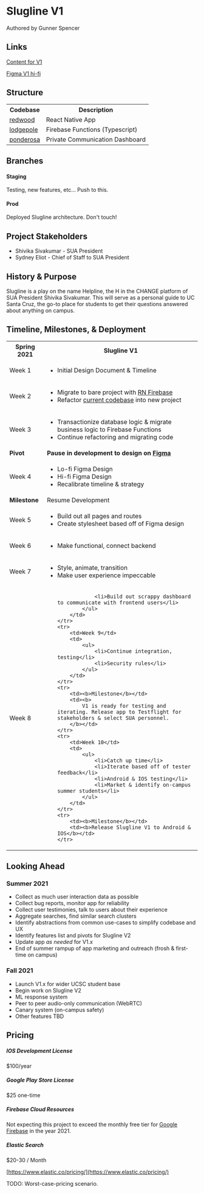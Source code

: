 # Slugline V1
Authored by Gunner Spencer

## Links
[Content for V1](https://docs.google.com/document/d/1MUhHoE5jwlbeYg-wtj-3ZHxUFZ-0TXRXjaLWAY1FJm4/edit?usp=sharing)

[Figma V1 hi-fi](https://www.figma.com/file/hOt8GwrUxDMOQ7WiMDrU2O/hi-fi?node-id=0%3A1)

## Structure

<table>
<th>Codebase</th>
<th>Description</th>
<tr>
	<td><a href="https://github.com/thegunner686/Slugline/tree/staging/redwood">redwood</a></td>
	<td>React Native App</td>
</tr>
<tr>
	<td><a href="https://github.com/thegunner686/Slugline/tree/staging/lodgepole">lodgepole</a></td>
	<td>Firebase Functions (Typescript)</td>
</tr>
<tr>
	<td><a href="https://github.com/thegunner686/Slugline/tree/staging/ponderosa">ponderosa</a></td>
	<td>Private Communication Dashboard</td>
</tr>
</table>

## Branches

#### Staging
Testing, new features, etc... Push to this.

#### Prod
Deployed Slugline architecture. Don't touch!

## Project Stakeholders

<ul>
	<li>
	Shivika Sivakumar - SUA President
	</li>
	<li>
	Sydney Eliot - Chief of Staff to SUA President
	</li>
</ul>

## History & Purpose

Slugline is a play on the name Helpline, the H in the CHANGE platform of SUA President Shivika Sivakumar. This will serve as a personal guide to UC Santa Cruz, the go-to place for students to get their questions answered about anything on campus. 

## Timeline, Milestones, & Deployment

<table>
	<th>Spring 2021</th>
	<th>Slugline V1</th>
	<tr>
		<td>Week 1</td>
		<td>
			<ul>
				<li>Initial Design Document & Timeline</li>
			</ul>
		</td>
	</tr>
	<tr>
		<td>Week 2</td>
		<td>
			<ul>
				<li>Migrate to bare project with <a href="https://rnfirebase.io/">RN Firebase</a></li>
				<li>Refactor <a href="https://github.com/thegunner686/UCSCHelpline">current codebase</a> into new project</li>
			</ul>
		</td>
	</tr>
		<td>Week 3</td>
		<td>
			<ul>
				<li>Transactionize database logic & migrate business logic to Firebase Functions</li>
				<li>Continue refactoring and migrating code</li>
			</ul>
		</td>
	</tr>
	<tr>
		<td><b>Pivot</b></td>
		<td>
			<b>
				Pause in development to design on <a href="https://www.figma.com/files/project/29123312/V1?fuid=944441741646389839">Figma</a>
			</b>
		</td> 
	</tr>
	<tr>
		<td>Week 4</td>
		<td>
			<ul>
				<li>Lo-fi Figma Design</li>
				<li>Hi-fi Figma Design</li>
				<li>Recalibrate timeline & strategy</li>
			</ul>
		</td>
	</tr>
		<tr>
		<td><b>Milestone</b></td>
		<td>
			Resume Development
		</td>
	</tr>
	<tr>
		<td>Week 5</td>
		<td>
			<ul>
				<li>Build out all pages and routes</li>
				<li>Create stylesheet based off of Figma design</li>
			</ul>
		</td>
	</tr>
	<tr>
		<td>Week 6</td>
		<td>
			<ul>
				<li>Make functional, connect backend</li>
			</ul>
		</td>
	</tr>
	<tr>
		<td>Week 7</td>
		<td>
			<ul>
				<li>Style, animate, transition</li>
				<li>Make user experience impeccable</li>
			</ul>
		</td>
	</tr>
	<tr>
		<td>Week 8</td>
		<td>
			<ul>

				<li>Build out scrappy dashboard to communicate with frontend users</li>
			</ul>
		</td>
	</tr>
	<tr>
		<td>Week 9</td>
		<td>
			<ul>
				<li>Continue integration, testing</li>
				<li>Security rules</li>
			</ul>
		</td>
	</tr>
	<tr>
		<td><b>Milestone</b></td>
		<td><b>
			V1 is ready for testing and iterating. Release app to Testflight for stakeholders & select SUA personnel.
		</b></td>
	</tr>
	<tr>
		<td>Week 10</td>
		<td>
			<ul>
				<li>Catch up time</li>
				<li>Iterate based off of tester feedback</li>
				<li>Android & IOS testing</li>
				<li>Market & identify on-campus summer students</li>
			</ul>
		</td>
	</tr>
	<tr>
		<td><b>Milestone</b></td>
		<td><b>Release Slugline V1 to Android & IOS</b></td>
	</tr>
</table>

## Looking Ahead

### Summer 2021
- Collect as much user interaction data as possible
- Collect bug reports, monitor app for reliability
- Collect user testimonies, talk to users about their experience
- Aggregate searches, find similar search clusters
- Identify abstractions from common use-cases to simplify codebase and UX
- Identify features list and pivots for Slugline V2
- Update app *as needed* for V1.x
- End of summer rampup of app marketing and outreach (frosh & first-time on campus)


### Fall 2021
- Launch V1.x for wider UCSC student base
- Begin work on Slugline V2
- ML response system
- Peer to peer audio-only communication (WebRTC)
- Canary system (on-campus safety)
- Other features TBD


## Pricing
##### IOS Development License
$100/year

##### Google Play Store License
$25 one-time

##### Firebase Cloud Resources
Not expecting this project to exceed the monthly free tier for [Google Firebase](https://firebase.google.com/pricing#blaze-calculator) in the year 2021.

##### Elastic Search
$20-30 / Month

[https://www.elastic.co/pricing/](https://www.elastic.co/pricing/)

TODO: Worst-case-pricing scenario.